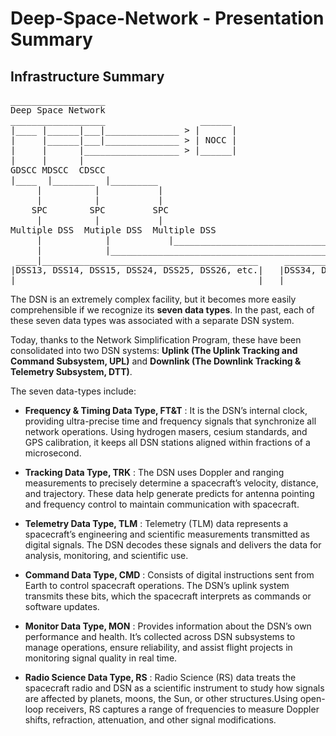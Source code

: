 # Deep-Space-Network - Presentation Summary

## Infrastructure Summary
<pre>
__________________
Deep Space Network
__________________                  ______  
|____ |______|___|______________ > |      |
|     |______|___|______________ > | NOCC |
|     |      |__________________ > |______|
|     |      |                       
GDSCC MDSCC  CDSCC
|____  |________  |_________
     |          |           |
     |          |           |
    SPC        SPC         SPC
     |          |           |
Multiple DSS  Mutiple DSS  Multiple DSS
     |            |           |________________________________________________________________
     |            |_________________________________________                                   |
 ____|_________________________________________     ________|____________________     _________|______________________
|DSS13, DSS14, DSS15, DSS24, DSS25, DSS26, etc.|   |DSS34, DSS43, DSS45 and DSS46|   | DSS54, DSS55, DSS65, and DSS63 |
|______________________________________________|   |_____________________________|   |________________________________|
</pre>




The DSN is an extremely complex facility, but it becomes more easily comprehensible if we recognize its **seven data types**. In the past, each of these seven data types was associated with a separate DSN system.

Today, thanks to the Network Simplification Program, these have been consolidated into two DSN systems: **Uplink (The Uplink Tracking and Command Subsystem, UPL)** and **Downlink (The Downlink Tracking & Telemetry Subsystem, DTT)**.

The seven data-types include:
- **Frequency & Timing Data Type, FT&T** : It is the DSN’s internal clock, providing ultra-precise time and frequency signals that synchronize all network operations. Using hydrogen masers, cesium standards, and GPS calibration, it keeps all DSN stations aligned within fractions of a microsecond. 

- **Tracking Data Type, TRK** : The DSN uses Doppler and ranging measurements to precisely determine a spacecraft’s velocity, distance, and trajectory. These data help generate predicts for antenna pointing and frequency control to maintain communication with spacecraft.

- **Telemetry Data Type, TLM** : Telemetry (TLM) data represents a spacecraft’s engineering and scientific measurements transmitted as digital signals. The DSN decodes these signals and delivers the data for analysis, monitoring, and scientific use.

- **Command Data Type, CMD** : Consists of digital instructions sent from Earth to control spacecraft operations. The DSN’s uplink system transmits these bits, which the spacecraft interprets as commands or software updates.

- **Monitor Data Type, MON** : Provides information about the DSN’s own performance and health. It’s collected across DSN subsystems to manage operations, ensure reliability, and assist flight projects in monitoring signal quality in real time.

- **Radio Science Data Type, RS** : Radio Science (RS) data treats the spacecraft radio and DSN as a scientific instrument to study how signals are affected by planets, moons, the Sun, or other structures.Using open-loop receivers, RS captures a range of frequencies to measure Doppler shifts, refraction, attenuation, and other signal modifications.